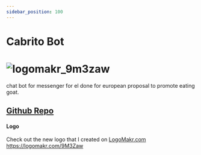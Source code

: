 ```yaml
---
sidebar_position: 100
---
```


# Cabrito Bot

# ![logomakr_9m3zaw](https://user-images.githubusercontent.com/3071208/42304862-a1f61524-8028-11e8-8e3d-bf73b3ef47c5.png)

chat bot for messenger for el done for european proposal to promote eating goat.

## [Github Repo](https://github.com/kanekotic/elcabrito-bot-messenger)

#### Logo 
Check out the new logo that I created on <a href="http://logomakr.com" title="Logo Makr">LogoMakr.com</a> https://logomakr.com/9M3Zaw
